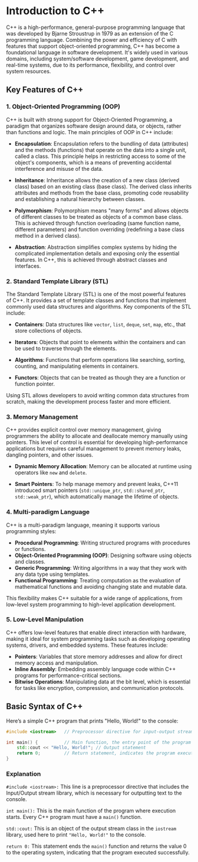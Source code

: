 # Introduction to C++

C++ is a high-performance, general-purpose programming language that was developed by Bjarne Stroustrup in 1979 as an extension of the C programming language. Combining the power and efficiency of C with features that support object-oriented programming, C++ has become a foundational language in software development. It's widely used in various domains, including system/software development, game development, and real-time systems, due to its performance, flexibility, and control over system resources.

## Key Features of C++

### 1. Object-Oriented Programming (OOP)

C++ is built with strong support for Object-Oriented Programming, a paradigm that organizes software design around data, or objects, rather than functions and logic. The main principles of OOP in C++ include:

- **Encapsulation**: Encapsulation refers to the bundling of data (attributes) and the methods (functions) that operate on the data into a single unit, called a class. This principle helps in restricting access to some of the object's components, which is a means of preventing accidental interference and misuse of the data.

- **Inheritance**: Inheritance allows the creation of a new class (derived class) based on an existing class (base class). The derived class inherits attributes and methods from the base class, promoting code reusability and establishing a natural hierarchy between classes.

- **Polymorphism**: Polymorphism means "many forms" and allows objects of different classes to be treated as objects of a common base class. This is achieved through function overloading (same function name, different parameters) and function overriding (redefining a base class method in a derived class).

- **Abstraction**: Abstraction simplifies complex systems by hiding the complicated implementation details and exposing only the essential features. In C++, this is achieved through abstract classes and interfaces.

### 2. Standard Template Library (STL)

The Standard Template Library (STL) is one of the most powerful features of C++. It provides a set of template classes and functions that implement commonly used data structures and algorithms. Key components of the STL include:

- **Containers**: Data structures like `vector`, `list`, `deque`, `set`, `map`, etc., that store collections of objects.

- **Iterators**: Objects that point to elements within the containers and can be used to traverse through the elements.

- **Algorithms**: Functions that perform operations like searching, sorting, counting, and manipulating elements in containers.

- **Functors**: Objects that can be treated as though they are a function or function pointer.

Using STL allows developers to avoid writing common data structures from scratch, making the development process faster and more efficient.

### 3. Memory Management

C++ provides explicit control over memory management, giving programmers the ability to allocate and deallocate memory manually using pointers. This level of control is essential for developing high-performance applications but requires careful management to prevent memory leaks, dangling pointers, and other issues.

- **Dynamic Memory Allocation**: Memory can be allocated at runtime using operators like `new` and `delete`.

- **Smart Pointers**: To help manage memory and prevent leaks, C++11 introduced smart pointers (`std::unique_ptr`, `std::shared_ptr`, `std::weak_ptr`), which automatically manage the lifetime of objects.

### 4. Multi-paradigm Language

C++ is a multi-paradigm language, meaning it supports various programming styles:

- **Procedural Programming**: Writing structured programs with procedures or functions.
- **Object-Oriented Programming (OOP)**: Designing software using objects and classes.
- **Generic Programming**: Writing algorithms in a way that they work with any data type using templates.
- **Functional Programming**: Treating computation as the evaluation of mathematical functions and avoiding changing state and mutable data.

This flexibility makes C++ suitable for a wide range of applications, from low-level system programming to high-level application development.

### 5. Low-Level Manipulation

C++ offers low-level features that enable direct interaction with hardware, making it ideal for system programming tasks such as developing operating systems, drivers, and embedded systems. These features include:

- **Pointers**: Variables that store memory addresses and allow for direct memory access and manipulation.
- **Inline Assembly**: Embedding assembly language code within C++ programs for performance-critical sections.
- **Bitwise Operations**: Manipulating data at the bit level, which is essential for tasks like encryption, compression, and communication protocols.

## Basic Syntax of C++

Here’s a simple C++ program that prints "Hello, World!" to the console:

```cpp
#include <iostream>   // Preprocessor directive for input-output stream

int main() {          // Main function, the entry point of the program
    std::cout << "Hello, World!"; // Output statement
    return 0;         // Return statement, indicates the program executed successfully
}
```
### Explanation
```#include <iostream>:``` This line is a preprocessor directive that includes the Input/Output stream library, which is necessary for outputting text to the console.

```int main():``` This is the main function of the program where execution starts. Every C++ program must have a ```main()``` function.

```std::cout:``` This is an object of the output stream class in the ```iostream``` library, used here to print ```"Hello, World!"``` to the console.

```return 0:``` This statement ends the ```main()``` function and returns the value 0 to the operating system, indicating that the program executed successfully.
